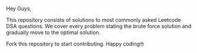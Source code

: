 Hey Guys,

This repository consists of solutions to most commonly asked Leetcode DSA questions.
We cover every problem stating the brute force solution and gradually move to the optimal solution.

Fork this repository to start contributing.
Happy coding🤓
